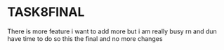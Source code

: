 # TASK8FINAL
There is more feature i want to add more but i am really busy rn and dun have time to do so this the final and no more changes
